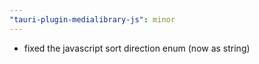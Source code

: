 ```yaml
---
"tauri-plugin-medialibrary-js": minor
---
```


- fixed the javascript sort direction enum (now as string)
